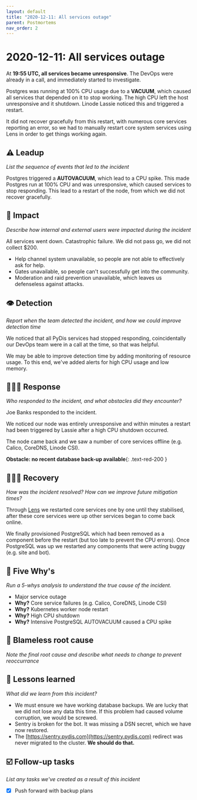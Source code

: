 ```yaml
---
layout: default
title: "2020-12-11: All services outage"
parent: Postmortems
nav_order: 2
---
```


# 2020-12-11: All services outage

At **19:55 UTC, all services became unresponsive**. The DevOps were already in a call, and immediately started to investigate.

Postgres was running at 100% CPU usage due to a **VACUUM**, which caused all services that depended on it to stop working. The high CPU left the host unresponsive and it shutdown. Linode Lassie noticed this and triggered a restart.

It did not recover gracefully from this restart, with numerous core services reporting an error, so we had to manually restart core system services using Lens in order to get things working again.

## ⚠️ Leadup

*List the sequence of events that led to the incident*

Postgres triggered a **AUTOVACUUM**, which lead to a CPU spike. This made Postgres run at 100% CPU and was unresponsive, which caused services to stop responding. This lead to a  restart of the node, from which we did not recover gracefully.

## 🥏 Impact

*Describe how internal and external users were impacted during the incident*

All services went down. Catastrophic failure. We did not pass go, we did not collect $200.

- Help channel system unavailable, so people are not able to effectively ask for help.
- Gates unavailable, so people can't successfully get into the community.
- Moderation and raid prevention unavailable, which leaves us defenseless against attacks.

## 👁️ Detection

*Report when the team detected the incident, and how we could improve detection time*

We noticed that all PyDis services had stopped responding, coincidentally our DevOps team were in a call at the time, so that was helpful.

We may be able to improve detection time by adding monitoring of resource usage. To this end, we've added alerts for high CPU usage and low memory.

## 🙋🏿‍♂️ Response

*Who responded to the incident, and what obstacles did they encounter?*

Joe Banks responded to the incident.

We noticed our node was entirely unresponsive and within minutes a restart had been triggered by Lassie after a high CPU shutdown occurred.

The node came back and we saw a number of core services offline (e.g. Calico, CoreDNS, Linode CSI).

**Obstacle: no recent database back-up available**{: .text-red-200 }

## 🙆🏽‍♀️ Recovery

*How was the incident resolved? How can we improve future mitigation times?*

Through [Lens](https://k8slens.dev/) we restarted core services one by one until they stabilised, after these core services were up other services began to come back online.

We finally provisioned PostgreSQL which had been removed as a component before the restart (but too late to prevent the CPU errors). Once PostgreSQL was up we restarted any components that were acting buggy (e.g. site and bot).

## 🔎 Five Why's

*Run a 5-whys analysis to understand the true cause of the incident.*

- Major service outage
- **Why?** Core service failures (e.g. Calico, CoreDNS, Linode CSI)
- **Why?** Kubernetes worker node restart
- **Why?** High CPU shutdown
- **Why?** Intensive PostgreSQL AUTOVACUUM caused a CPU spike

## 🌱 Blameless root cause

*Note the final root cause and describe what needs to change to prevent reoccurrance*

## 🤔 Lessons learned

*What did we learn from this incident?*

- We must ensure we have working database backups. We are lucky that we did not lose any data this time. If this problem had caused volume corruption, we would be screwed.
- Sentry is broken for the bot. It was missing a DSN secret, which we have now restored.
- The [https://sentry.pydis.com](https://sentry.pydis.com) redirect was never migrated to the cluster. **We should do that.**

## ☑️ Follow-up tasks

*List any tasks we've created as a result of this incident*

- [x] Push forward with backup plans
